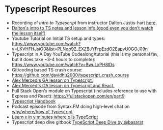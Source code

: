 # Typescript Resources

* Recording of *Intro to Typescript* from instructor Dalton Justis-hart [here](https://generalassembly.zoom.us/rec/play/W91V2rQJSwdbpMGCvhM65Kc4o4DKnnUXRAzn5rfTgkcIrGG_eGQiTbXDLmuXkRUDhUFLe8Aj9BccRKXy.NQ2xCZrSwUNWTTwd?startTime=1623443910000&_x_zm_rtaid=wW5qHBqFTs6-QIgwYkr45g.1626290351157.5902034cbe8c8f6d57896fd7ec68d582&_x_zm_rhtaid=23).
* [Dalton's intro to TS notes and lesson info (good even you don't watch the lesson itself)](https://www.notion.so/TypeScript-11f6c2412e5844c685fb5d1c4835c5b7)
* Youtube Tutorial on Initial TS setup and types: https://www.youtube.com/watch?v=LKVHFHJsiO0&list=PLNqp92_EXZBJYFrpEzdO2EapvU0GOJ09n
* Typescript in A Day YouTube Codealong/tutorial (this is my personal fav, but it does take ~3-4 hours to complete): https://www.youtube.com/watch?v=BwuLxPH8IDs
* Git/coding based TS crash course: https://github.com/davidhu2000/typescript_crash_course
* [Alex Merced's GA lesson on Typescript.](https://generalassembly.zoom.us/rec/play/R1CcToTxSeFEbA1-kPiWbHm3YvjLnJe_fLe1f7PVBW5lsCPSUSELMJwNXA6ZZFswqxet8I4OdaqAOcCW.oBVw8fwILFKofI-v?continueMode=true&_x_zm_rtaid=bQpq4OhwSO6K7wUgMzIMnA.1627077867765.6f492e2180f630ff0ce5da5f4906c3ab&_x_zm_rhtaid=895)
* [Alex Merced's GA lesson on Typescript and React.](https://generalassembly.zoom.us/rec/play/HOMTFX203HnN1Fm1EhQfqPSab_P1EmPHrrKCQdjFgrNNJveqNnmkGT9Q4IxYGNNiIPg7oh3YR1nbJtxi.mwVl5c_PY80_1e3W?continueMode=true&_x_zm_rtaid=bQpq4OhwSO6K7wUgMzIMnA.1627077867765.6f492e2180f630ff0ce5da5f4906c3ab&_x_zm_rhtaid=895)
* Full Stack Open's module on Typescript (includes reference to use with Express and React): https://fullstackopen.com/en/part9
* [Typescript Handbook](https://www.typescriptlang.org/docs/handbook/2/basic-types.html)
* Podcast episode from Syntax.FM doing high-level chat on [why/where/how of Typescript](https://syntax.fm/show/324/typescript-fundamentals)
* [Learn x in y minutes where x is TypeScript](https://learnxinyminutes.com/docs/typescript/)
* Typescript deep dive gitbook [TypeScript Deep Dive by @basarat](https://basarat.gitbooks.io/typescript/)
